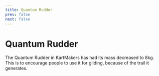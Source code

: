 ```yaml
---
title: Quantum Rudder
prev: false
next: false
---
```

# Quantum Rudder
The Quantum Rudder in KartMakers has had its mass decreased to 8kg. This is to encourage people to use it for gliding, because of the trail it generates.